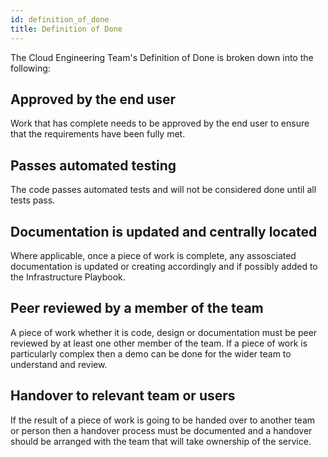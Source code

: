 ```yaml
---
id: definition_of_done
title: Definition of Done
---
```

The Cloud Engineering Team's Definition of Done is broken down into the following:

## Approved by the end user
Work that has complete needs to be approved by the end user to ensure that the requirements have been fully met.

## Passes automated testing
The code passes automated tests and will not be considered done until all tests pass.

 ## Documentation is updated and centrally located
Where applicable, once a piece of work is complete, any assosciated documentation is updated or creating accordingly and if possibly added to the Infrastructure Playbook.

## Peer reviewed by a member of the team
A piece of work whether it is code, design or documentation must be peer reviewed by at least one other member of the team. If a piece of work is particularly complex then a demo can be done for the wider team to understand and review.

## Handover to relevant team or users
If the result of a piece of work is going to be handed over to another team or person then a handover process must be documented and a handover should be arranged with the team that will take ownership of the service.
